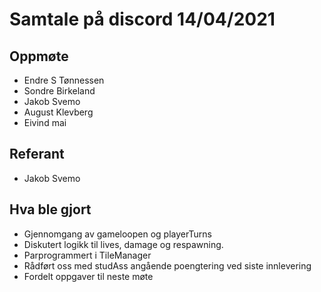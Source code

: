 # Samtale på discord 14/04/2021 


## Oppmøte
* Endre S Tønnessen
* Sondre Birkeland
* Jakob Svemo
* August Klevberg
* Eivind mai

## Referant
* Jakob Svemo

## Hva ble gjort
* Gjennomgang av gameloopen og playerTurns
* Diskutert logikk til lives, damage og respawning.
* Parprogrammert i TileManager
* Rådført oss med studAss angående poengtering ved siste innlevering
* Fordelt oppgaver til neste møte
